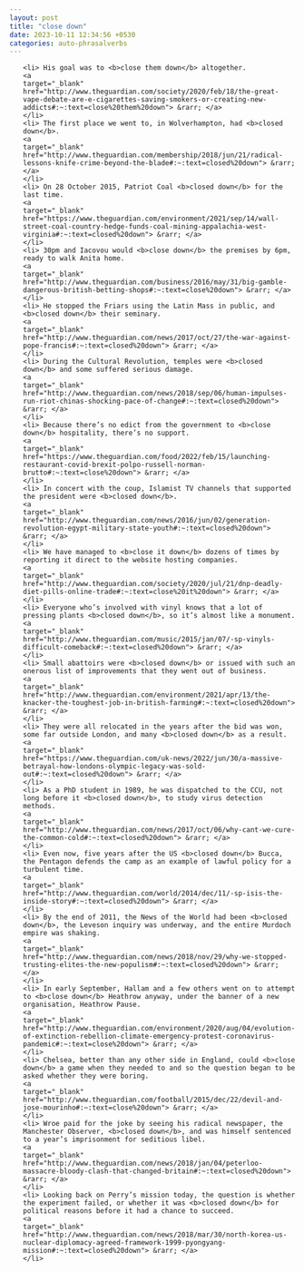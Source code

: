 ```yaml
---
layout: post
title: "close down"
date: 2023-10-11 12:34:56 +0530
categories: auto-phrasalverbs
---
```

<ol>

    <li> His goal was to <b>close them down</b> altogether.
    <a 
    target="_blank" 
    href="http://www.theguardian.com/society/2020/feb/18/the-great-vape-debate-are-e-cigarettes-saving-smokers-or-creating-new-addicts#:~:text=close%20them%20down"> &rarr; </a>
    </li>
    <li> The first place we went to, in Wolverhampton, had <b>closed down</b>.
    <a 
    target="_blank" 
    href="http://www.theguardian.com/membership/2018/jun/21/radical-lessons-knife-crime-beyond-the-blade#:~:text=closed%20down"> &rarr; </a>
    </li>
    <li> On 28 October 2015, Patriot Coal <b>closed down</b> for the last time.
    <a 
    target="_blank" 
    href="https://www.theguardian.com/environment/2021/sep/14/wall-street-coal-country-hedge-funds-coal-mining-appalachia-west-virginia#:~:text=closed%20down"> &rarr; </a>
    </li>
    <li> 30pm and Iacovou would <b>close down</b> the premises by 6pm, ready to walk Anita home.
    <a 
    target="_blank" 
    href="http://www.theguardian.com/business/2016/may/31/big-gamble-dangerous-british-betting-shops#:~:text=close%20down"> &rarr; </a>
    </li>
    <li> He stopped the Friars using the Latin Mass in public, and <b>closed down</b> their seminary.
    <a 
    target="_blank" 
    href="http://www.theguardian.com/news/2017/oct/27/the-war-against-pope-francis#:~:text=closed%20down"> &rarr; </a>
    </li>
    <li> During the Cultural Revolution, temples were <b>closed down</b> and some suffered serious damage.
    <a 
    target="_blank" 
    href="http://www.theguardian.com/news/2018/sep/06/human-impulses-run-riot-chinas-shocking-pace-of-change#:~:text=closed%20down"> &rarr; </a>
    </li>
    <li> Because there’s no edict from the government to <b>close down</b> hospitality, there’s no support.
    <a 
    target="_blank" 
    href="https://www.theguardian.com/food/2022/feb/15/launching-restaurant-covid-brexit-polpo-russell-norman-brutto#:~:text=close%20down"> &rarr; </a>
    </li>
    <li> In concert with the coup, Islamist TV channels that supported the president were <b>closed down</b>.
    <a 
    target="_blank" 
    href="http://www.theguardian.com/news/2016/jun/02/generation-revolution-egypt-military-state-youth#:~:text=closed%20down"> &rarr; </a>
    </li>
    <li> We have managed to <b>close it down</b> dozens of times by reporting it direct to the website hosting companies.
    <a 
    target="_blank" 
    href="http://www.theguardian.com/society/2020/jul/21/dnp-deadly-diet-pills-online-trade#:~:text=close%20it%20down"> &rarr; </a>
    </li>
    <li> Everyone who’s involved with vinyl knows that a lot of pressing plants <b>closed down</b>, so it’s almost like a monument.
    <a 
    target="_blank" 
    href="http://www.theguardian.com/music/2015/jan/07/-sp-vinyls-difficult-comeback#:~:text=closed%20down"> &rarr; </a>
    </li>
    <li> Small abattoirs were <b>closed down</b> or issued with such an onerous list of improvements that they went out of business.
    <a 
    target="_blank" 
    href="http://www.theguardian.com/environment/2021/apr/13/the-knacker-the-toughest-job-in-british-farming#:~:text=closed%20down"> &rarr; </a>
    </li>
    <li> They were all relocated in the years after the bid was won, some far outside London, and many <b>closed down</b> as a result.
    <a 
    target="_blank" 
    href="https://www.theguardian.com/uk-news/2022/jun/30/a-massive-betrayal-how-londons-olympic-legacy-was-sold-out#:~:text=closed%20down"> &rarr; </a>
    </li>
    <li> As a PhD student in 1989, he was dispatched to the CCU, not long before it <b>closed down</b>, to study virus detection methods.
    <a 
    target="_blank" 
    href="http://www.theguardian.com/news/2017/oct/06/why-cant-we-cure-the-common-cold#:~:text=closed%20down"> &rarr; </a>
    </li>
    <li> Even now, five years after the US <b>closed down</b> Bucca, the Pentagon defends the camp as an example of lawful policy for a turbulent time.
    <a 
    target="_blank" 
    href="http://www.theguardian.com/world/2014/dec/11/-sp-isis-the-inside-story#:~:text=closed%20down"> &rarr; </a>
    </li>
    <li> By the end of 2011, the News of the World had been <b>closed down</b>, the Leveson inquiry was underway, and the entire Murdoch empire was shaking.
    <a 
    target="_blank" 
    href="http://www.theguardian.com/news/2018/nov/29/why-we-stopped-trusting-elites-the-new-populism#:~:text=closed%20down"> &rarr; </a>
    </li>
    <li> In early September, Hallam and a few others went on to attempt to <b>close down</b> Heathrow anyway, under the banner of a new organisation, Heathrow Pause.
    <a 
    target="_blank" 
    href="http://www.theguardian.com/environment/2020/aug/04/evolution-of-extinction-rebellion-climate-emergency-protest-coronavirus-pandemic#:~:text=close%20down"> &rarr; </a>
    </li>
    <li> Chelsea, better than any other side in England, could <b>close down</b> a game when they needed to and so the question began to be asked whether they were boring.
    <a 
    target="_blank" 
    href="http://www.theguardian.com/football/2015/dec/22/devil-and-jose-mourinho#:~:text=close%20down"> &rarr; </a>
    </li>
    <li> Wroe paid for the joke by seeing his radical newspaper, the Manchester Observer, <b>closed down</b>, and was himself sentenced to a year’s imprisonment for seditious libel.
    <a 
    target="_blank" 
    href="http://www.theguardian.com/news/2018/jan/04/peterloo-massacre-bloody-clash-that-changed-britain#:~:text=closed%20down"> &rarr; </a>
    </li>
    <li> Looking back on Perry’s mission today, the question is whether the experiment failed, or whether it was <b>closed down</b> for political reasons before it had a chance to succeed.
    <a 
    target="_blank" 
    href="http://www.theguardian.com/news/2018/mar/30/north-korea-us-nuclear-diplomacy-agreed-framework-1999-pyongyang-mission#:~:text=closed%20down"> &rarr; </a>
    </li>